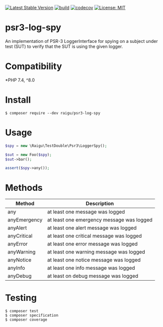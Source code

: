 [![Latest Stable Version](http://poser.pugx.org/raigu/psr3-log-spy/v/stable)](https://packagist.org/packages/raigu/psr3-log-spy)
[![build](https://github.com/raigu/psr3-log-spy/workflows/build/badge.svg)](https://github.com/raigu/psr3-log-spy/actions)
[![codecov](https://codecov.io/gh/raigu/psr3-log-spy/branch/main/graph/badge.svg?token=9DD044TN72)](https://codecov.io/gh/raigu/psr3-log-spy)
[![License: MIT](https://img.shields.io/badge/License-MIT-blue.svg)](LICENSE)


# psr3-log-spy

An implementation of PSR-3 LoggerInterface for spying on a subject under test (SUT) to verify that the SUT is using the
given logger.

# Compatibility

*PHP 7.4, ^8.0

# Install

```shell
$ composer require --dev raigu/psr3-log-spy
```

# Usage

```php
$spy = new \Raigu\TestDouble\Psr3\LoggerSpy();

$sut = new Foo($spy);
$sut->bar();

assert($spy->any());
```

# Methods

| Method       	| Description                               	|
|--------------	|-------------------------------------------	|
| any          	| at least one message was logged           	|
| anyEmergency 	| at least one emergency message was logged 	|
| anyAlert     	| at least one alert message was logged     	|
| anyCritical  	| at least one critical message was logged  	|
| anyError     	| at least one error message was logged     	|
| anyWarning   	| at least one warning message was logged   	|
| anyNotice    	| at least one notice message was logged    	|
| anyInfo      	| at least one info message was logged      	|
| anyDebug     	| at least on debug message was logged      	|


# Testing

```shell
$ composer test
$ composer specification 
$ composer coverage
```